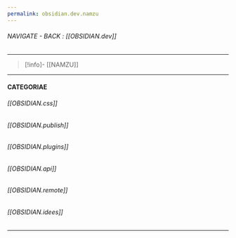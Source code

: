 ```yaml
---
permalink: obsidian.dev.namzu
---
```


###### NAVIGATE - BACK : [[OBSIDIAN.dev]]
-----
>[!info]- [[NAMZU]]
-----
#### CATEGORIAE


###### [[OBSIDIAN.css]]
###### [[OBSIDIAN.publish]]

###### [[OBSIDIAN.plugins]]

###### [[OBSIDIAN.api]]

###### [[OBSIDIAN.remote]]

###### [[OBSIDIAN.idees]]

-----
